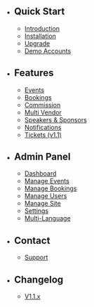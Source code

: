 - ## Quick Start
    - [Introduction](/{{route}}/{{version}}/introduction)
    - [Installation](/{{route}}/{{version}}/installation)
    - [Upgrade](/{{route}}/{{version}}/upgrade)
    - [Demo Accounts](/{{route}}/{{version}}/demo-accounts)

- ## Features
    - [Events](/{{route}}/{{version}}/features/events)
    - [Bookings](/{{route}}/{{version}}/features/bookings)
    - [Commission](/{{route}}/{{version}}/features/commission)
    - [Multi Vendor](/{{route}}/{{version}}/features/multi-vendor)
    - [Speakers & Sponsors](/{{route}}/{{version}}/features/speakers-sponsors)
    - [Notifications](/{{route}}/{{version}}/features/notifications)
    - [Tickets (v1.1)](/{{route}}/{{version}}/features/tickets)
    

- ## Admin Panel
    - [Dashboard](/{{route}}/{{version}}/admin/dashboard)
    - [Manage Events](/{{route}}/{{version}}/admin/manage-events)
    - [Manage Bookings](/{{route}}/{{version}}/admin/manage-bookings)
    - [Manage Users](/{{route}}/{{version}}/admin/manage-users)
    - [Manage Site](/{{route}}/{{version}}/admin/manage-site)
    - [Settings](/{{route}}/{{version}}/admin/settings)
    - [Multi-Language](/{{route}}/{{version}}/admin/multi-language)

- ## Contact
    - [Support](/{{route}}/{{version}}/contact/support)
    
- ## Changelog
    - [V1.1.x](/{{route}}/{{version}}/changelog/V1.1.x)
